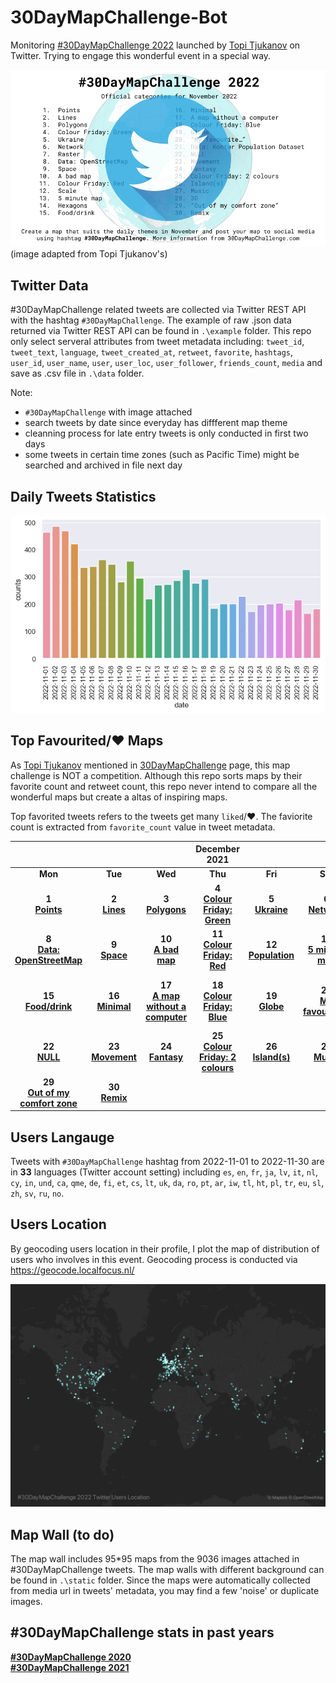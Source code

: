 # 30DayMapChallenge-Bot

Monitoring [#30DayMapChallenge 2022](https://30daymapchallenge.com) launched by [Topi Tjukanov](https://twitter.com/tjukanov) on Twitter. Trying to engage this wonderful event in a special way.

![images](./static/logo-2022.jpg)
(image adapted from Topi Tjukanov's)

## Twitter Data

#30DayMapChallenge related tweets are collected via Twitter REST API with the hashtag `#30DayMapChallenge`. The example of raw .json data returned via Twitter REST API can be found in `.\example` folder. This repo only select serveral attributes from tweet metadata including: `tweet_id`, `tweet_text`, `language`, `tweet_created_at`, `retweet`, `favorite`, `hashtags`, `user_id`, `user_name`, `user`, `user_loc`, `user_follower`, `friends_count`, `media` and save as .csv file in `.\data` folder.

Note:

- `#30DayMapChallenge` with image attached
- search tweets by date since everyday has diffferent map theme
- cleanning process for late entry tweets is only conducted in first two days
- some tweets in certain time zones (such as Pacific Time) might be searched and archived in file next day

## Daily Tweets Statistics

![images](./static/maps_daily.png)

## Top Favourited/:heart: Maps

As [Topi Tjukanov](https://twitter.com/tjukanov) mentioned in [30DayMapChallenge](https://github.com/tjukanovt/30DayMapChallenge) page, this map challenge is NOT a competition. Although this repo sorts maps by their favorite count and retweet count, this repo never intend to compare all the wonderful maps but create a altas of inspiring maps.

Top favorited tweets refers to the tweets get many `liked`/:heart:. The faviorite count is extracted from `favorite_count` value in tweet metadata.

|                                                                                 |                                                     |                                                                                     |                                   December 2021                                    |                                                         |                                                               |                                                                                                   |
| :-----------------------------------------------------------------------------: | :-------------------------------------------------: | :---------------------------------------------------------------------------------: | :--------------------------------------------------------------------------------: | :-----------------------------------------------------: | :-----------------------------------------------------------: | :-----------------------------------------------------------------------------------------------: |
|                                     **Mon**                                     |                       **Tue**                       |                                       **Wed**                                       |                                      **Thu**                                       |                         **Fri**                         |                            **Sat**                            |                                              **Sun**                                              |
|                 **1** <br/>**[Points](daily/day01_Points.md)**                  |    **2** <br/>**[Lines](daily/day02_Lines.md)**     |                 **3** <br/>**[Polygons](daily/day03_Polygons.md)**                  |     **4** <br/>**[Colour Friday: Green](daily/day04_Colour_Friday-Green.md)**      |       **5** <br/>**[Ukraine](daily/Ukraine.md)**        |       **6** <br/>**[Network](daily/day06_Network.md)**        |                          **7** <br/>**[Raster](daily/day07_Raster.md)**                           |
|     **8** <br/>**[Data: OpenStreetMap](daily/day08_Data-OpenStreetMap.md)**     |    **9** <br/>**[Space](daily/day09_Space.md)**     |                **10** <br/>**[A bad map](daily/day10_A_bad_map.md)**                |       **11** <br/>**[Colour Friday: Red](daily/day11_Colour_Friday-Red.md)**       |   **12** <br/>**[Population](daily/day12_Scale.md)**    |  **13** <br/>**[5 minute map](daily/day13_5_minute_map.md)**  |                        **14** <br/>**[Hexagons](daily/day14_Hexagons.md)**                        |
|             **15** <br/>**[Food/drink](daily/day15_Food/drink.md)**             |  **16** <br/>**[Minimal](daily/day16_Minimal.md)**  | **17** <br/>**[A map without a computer](daily/day17_A_map_without_a_computer.md)** |      **18** <br/>**[Colour Friday: Blue](daily/day18_Colour_Friday-Blue.md)**      |      **19** <br/>**[Globe](daily/day19_Globe.md)**      | **20** <br/> **[My favourite…](daily/day20_My_favourite.md)** | **21** <br/> **[Data: Kontur Population Dataset](daily/day21_Data-Kontur_Population_Dataset.md)** |
|                   **22** <br/>**[NULL](daily/day22_NULL.md)**                   | **23** <br/>**[Movement](daily/day23_Movement.md)** |                  **24** <br/>**[Fantasy](daily/day24_Fantasy.md)**                  | **25** <br/>**[Colour Friday: 2 colours](daily/day25_Colour_Friday-2_colours.md)** | **26** <br/>**[Island(s)](<daily/day26_Island(s).md>)** |         **27** <br/>**[Music](daily/day27_Music.md)**         |                              **28** <br/>**[3D](daily/day28_3D.md)**                              |
| **29** <br/>**[Out of my comfort zone](daily/day29_Out_of_my_comfort_zone.md)** |   **30** <br/> **[Remix](daily/day30_Remix.md)**    |                                                                                     |                                                                                    |                                                         |                                                               |                                                                                                   |

## Users Langauge

Tweets with `#30DayMapChallenge` hashtag from 2022-11-01 to 2022-11-30 are in **33** languages (Twitter account setting) including `es`, `en`, `fr`, `ja`, `lv`, `it`, `nl`, `cy`, `in`, `und`, `ca`, `qme`, `de`, `fi`, `et`, `cs`, `lt`, `uk`, `da`, `ro`, `pt`, `ar`, `iw`, `tl`, `ht`, `pl`, `tr`, `eu`, `sl`, `zh`, `sv`, `ru`, `no`.

## Users Location

By geocoding users location in their profile, I plot the map of distribution of users who involves in this event. Geocoding process is conducted via https://geocode.localfocus.nl/

![images](./user_loc.png)

## Map Wall (to do)

The map wall includes 95\*95 maps from the 9036 images attached in #30DayMapChallenge tweets. The map walls with different background can be found in `.\static` folder. Since the maps were automatically collected from media url in tweets' metadata, you may find a few 'noise' or duplicate images.

<!-- ![images](static/mapwall_white_64.jpg) -->

## #30DayMapChallenge stats in past years

**[#30DayMapChallenge 2020](archive/2020/)** \
**[#30DayMapChallenge 2021](archive/2021/)**

<!-- Inspiration for the repo came from [Kalle Hallden](https://www.youtube.com/channel/UCWr0mx597DnSGLFk1WfvSkQ). -->
